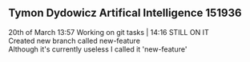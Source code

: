 ## **Tymon Dydowicz Artifical Intelligence 151936**
20th of March 13:57 Working on git tasks | 14:16 STILL ON IT\
Created new branch called new-feature\
Although it's currently useless I called it 'new-feature'
